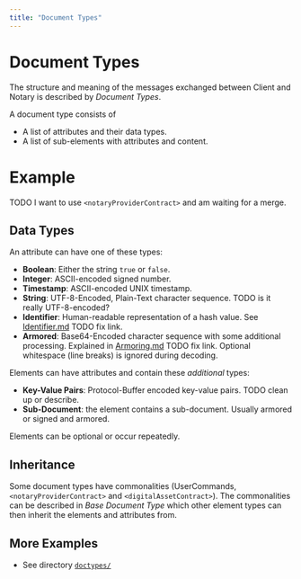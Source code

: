 ```yaml
---
title: "Document Types"
---
```


# Document Types

The structure and meaning of the messages exchanged between Client and Notary is
described by _Document Types_.

A document type consists of

* A list of attributes and their data types.
* A list of sub-elements with attributes and content.

# Example

TODO I want to use `<notaryProviderContract>` and am waiting for a merge.

## Data Types

An attribute can have one of these types:

* **Boolean**: Either the string `true` or `false`.
* **Integer**: ASCII-encoded signed number.
* **Timestamp**: ASCII-encoded UNIX timestamp.
* **String**: UTF-8-Encoded, Plain-Text character sequence. TODO is it really
    UTF-8-encoded?
* **Identifier**: Human-readable representation of a hash value. See
    [Identifier.md](encoding/Identifier.md) TODO fix link.
* **Armored**: Base64-Encoded character sequence with some additional
    processing. Explained in [Armoring.md](encoding/Armoring.md) TODO fix link.
    Optional whitespace (line breaks) is ignored during decoding.

Elements can have attributes and contain these *additional* types:

* **Key-Value Pairs**: Protocol-Buffer encoded key-value pairs. TODO clean up or
    describe.
* **Sub-Document**: the element contains a sub-document. Usually armored or
    signed and armored.

Elements can be optional or occur repeatedly.

## Inheritance

Some document types have commonalities (UserCommands, `<notaryProviderContract>`
and `<digitalAssetContract>`). The commonalities can be described in _Base
Document Type_ which other element types can then inherit the elements and
attributes from.

## More Examples

* See directory [`doctypes/`](doctypes/)

